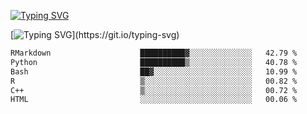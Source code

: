 [![Typing SVG](https://readme-typing-svg.demolab.com?font=Fira+Code&duration=1&pause=1000&center=true&vCenter=true&width=435&lines=Ivy+Streeter)](https://git.io/typing-svg)

[![Typing SVG](https://readme-typing-svg.demolab.com?font=Fira+Code&pause=1000&center=true&width=435&lines=Hello%2C+nice+to+meet+you!;I+am+a+researcher+in+biotech.;I+am+interested+in+bioinformatics.;I+am+self-taught+and+love+learning.;Feel+free+to+reach+out!)](https://git.io/typing-svg)
<!--START_SECTION:waka-->

```txt
RMarkdown                    ██████████▓░░░░░░░░░░░░░░   42.79 %
Python                       ██████████▒░░░░░░░░░░░░░░   40.78 %
Bash                         ██▓░░░░░░░░░░░░░░░░░░░░░░   10.99 %
R                            ▒░░░░░░░░░░░░░░░░░░░░░░░░   00.82 %
C++                          ▒░░░░░░░░░░░░░░░░░░░░░░░░   00.72 %
HTML                         ░░░░░░░░░░░░░░░░░░░░░░░░░   00.06 %
```

<!--END_SECTION:waka-->
